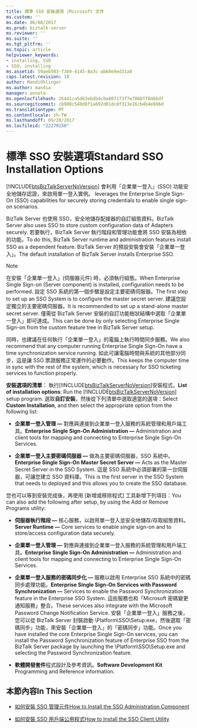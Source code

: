 ```yaml
---
title: 標準 SSO 安裝選項 |Microsoft 文件
ms.custom: ''
ms.date: 06/08/2017
ms.prod: biztalk-server
ms.reviewer: ''
ms.suite: ''
ms.tgt_pltfrm: ''
ms.topic: article
helpviewer_keywords:
- installing, SSO
- SSO, installing
ms.assetid: 59aeb503-f369-4145-8a3c-ab60e9ed31a8
caps.latest.revision: 18
author: MandiOhlinger
ms.author: mandia
manager: anneta
ms.openlocfilehash: 26441ca5d63ebdb4cba807173f7e7068ff846bdf
ms.sourcegitcommit: cb908c540d8f1a692d01dc8f313e16cb4b4e696d
ms.translationtype: MT
ms.contentlocale: zh-TW
ms.lasthandoff: 09/20/2017
ms.locfileid: "22279150"
---
```

# <a name="standard-sso-installation-options"></a><span data-ttu-id="61ba8-102">標準 SSO 安裝選項</span><span class="sxs-lookup"><span data-stu-id="61ba8-102">Standard SSO Installation Options</span></span>
[!INCLUDE[btsBizTalkServerNoVersion](../includes/btsbiztalkservernoversion-md.md)]<span data-ttu-id="61ba8-103"> 會利用「企業單一登入」(SSO) 功能安全地儲存認證，來啟用單一登入實例。</span><span class="sxs-lookup"><span data-stu-id="61ba8-103"> leverages the Enterprise Single Sign-On (SSO) capabilities for securely storing credentials to enable single sign-on scenarios.</span></span>  
  
 <span data-ttu-id="61ba8-104">BizTalk Server 也使用 SSO，安全地儲存配接器的自訂組態資料。</span><span class="sxs-lookup"><span data-stu-id="61ba8-104">BizTalk Server also uses SSO to store custom configuration data of Adapters securely.</span></span> <span data-ttu-id="61ba8-105">若要執行，BizTalk Server 執行階段和管理功能會將 SSO 安裝為相依的功能。</span><span class="sxs-lookup"><span data-stu-id="61ba8-105">To do this, BizTalk Server runtime and administration features install SSO as a dependent feature.</span></span> <span data-ttu-id="61ba8-106">BizTalk Server 的預設安裝會安裝「企業單一登入」。</span><span class="sxs-lookup"><span data-stu-id="61ba8-106">The default installation of BizTalk Server installs Enterprise SSO.</span></span>  
  
> [!NOTE]
>  <span data-ttu-id="61ba8-107">在安裝「企業單一登入」(伺服器元件) 時，必須執行組態。</span><span class="sxs-lookup"><span data-stu-id="61ba8-107">When Enterprise Single Sign-on (Server component) is installed, configuration needs to be performed.</span></span> <span data-ttu-id="61ba8-108">設定 SSO 系統的第一個步驟是設定主要密碼伺服器。</span><span class="sxs-lookup"><span data-stu-id="61ba8-108">The first step to set up an SSO System is to configure the master secret server.</span></span> <span data-ttu-id="61ba8-109">建議您設定獨立的主要密碼伺服器。</span><span class="sxs-lookup"><span data-stu-id="61ba8-109">It is recommended to set up a stand-alone master secret server.</span></span> <span data-ttu-id="61ba8-110">僅需從 BizTalk Server 安裝的自訂功能樹狀結構中選取「企業單一登入」即可達成。</span><span class="sxs-lookup"><span data-stu-id="61ba8-110">This can be done by only selecting Enterprise Single Sign-on from the custom feature tree in BizTalk Server setup.</span></span>  
>   
>  <span data-ttu-id="61ba8-111">同時，也建議在任何執行「企業單一登入」的電腦上執行時間同步服務。</span><span class="sxs-lookup"><span data-stu-id="61ba8-111">We also recommend that any computer running Enterprise Single Sign-On have a time synchronization service running.</span></span> <span data-ttu-id="61ba8-112">如此可讓電腦時間與系統的其他部分同步，這是讓 SSO 票證服務正常運作的必要動作。</span><span class="sxs-lookup"><span data-stu-id="61ba8-112">This keeps the computer time in sync with the rest of the system, which is necessary for SSO ticketing services to function properly.</span></span>  
  
 <span data-ttu-id="61ba8-113">**安裝選項的清單**： 執行[!INCLUDE[btsBizTalkServerNoVersion](../includes/btsbiztalkservernoversion-md.md)]安裝程式。</span><span class="sxs-lookup"><span data-stu-id="61ba8-113">**List of installation options**: Run the [!INCLUDE[btsBizTalkServerNoVersion](../includes/btsbiztalkservernoversion-md.md)] setup program.</span></span> <span data-ttu-id="61ba8-114">選取**自訂安裝**，然後從下列清單中選取適當的選項：</span><span class="sxs-lookup"><span data-stu-id="61ba8-114">Select **Custom Installation**, and then select the appropriate option from the following list:</span></span>  
  
-   <span data-ttu-id="61ba8-115">**企業單一登入管理 ―** 對應與連接到企業單一登入服務的系統管理和用戶端工具。</span><span class="sxs-lookup"><span data-stu-id="61ba8-115">**Enterprise Single Sign-On Administration ―** Administration and client tools for mapping and connecting to Enterprise Single Sign-On Services.</span></span>  
  
-   <span data-ttu-id="61ba8-116">**企業單一登入主要密碼伺服器 ―** 做為主要密碼伺服器，SSO 系統中。</span><span class="sxs-lookup"><span data-stu-id="61ba8-116">**Enterprise Single Sign-On Master Secret Server ―** Acts as the Master Secret Server in the SSO System.</span></span> <span data-ttu-id="61ba8-117">這是 SSO 系統中必須部署的第一台伺服器，可讓您建立 SSO 資料庫。</span><span class="sxs-lookup"><span data-stu-id="61ba8-117">This is the first server in the SSO System that needs to deployed and this allows you to create the SSO database.</span></span>  
  
 <span data-ttu-id="61ba8-118">您也可以等到安裝完成後，再使用 [新增或移除程式] 工具新增下列項目：</span><span class="sxs-lookup"><span data-stu-id="61ba8-118">You can also add the following after setup, by using the Add or Remove Programs utility:</span></span>  
  
-   <span data-ttu-id="61ba8-119">**伺服器執行階段 ―** 核心服務，以啟用單一登入並安全地儲存/存取組態資料。</span><span class="sxs-lookup"><span data-stu-id="61ba8-119">**Server Runtime ―** Core services to enable single sign-on and to store/access configuration data securely.</span></span>  
  
-   <span data-ttu-id="61ba8-120">**企業單一登入管理 ―** 對應與連接到企業單一登入服務的系統管理和用戶端工具。</span><span class="sxs-lookup"><span data-stu-id="61ba8-120">**Enterprise Single Sign-On Administration ―** Administration and client tools for mapping and connecting to Enterprise Single Sign-On Services.</span></span>  
  
-   <span data-ttu-id="61ba8-121">**企業單一登入服務的密碼同步化 ―** 服務以啟用 Enterprise SSO 系統中的密碼同步處理功能。</span><span class="sxs-lookup"><span data-stu-id="61ba8-121">**Enterprise Single Sign-On Services with Password Synchronization ―** Services to enable the Password Synchronization feature in the Enterprise SSO System.</span></span> <span data-ttu-id="61ba8-122">這些服務也和「Microsoft 密碼變更通知服務」整合。</span><span class="sxs-lookup"><span data-stu-id="61ba8-122">These services also integrate with the Microsoft Password Change Notification Service.</span></span> <span data-ttu-id="61ba8-123">安裝「企業單一登入」服務之後，您可以從 BizTalk Server 封裝啟動 \Platform\SSO\Setup.exe，然後選取「密碼同步」功能，來安裝「企業單一登入」的「密碼同步」功能。</span><span class="sxs-lookup"><span data-stu-id="61ba8-123">Once you have installed the core Enterprise Single Sign-On services, you can install the Password Synchronization feature of Enterprise SSO from the BizTalk Server package by launching the \Platform\SSO\Setup.exe and selecting the Password Synchronization feature.</span></span>  
  
-   <span data-ttu-id="61ba8-124">**軟體開發套件**程式設計及參考資訊。</span><span class="sxs-lookup"><span data-stu-id="61ba8-124">**Software Development Kit** Programming and Reference information.</span></span>  
  
## <a name="in-this-section"></a><span data-ttu-id="61ba8-125">本節內容</span><span class="sxs-lookup"><span data-stu-id="61ba8-125">In This Section</span></span>  
  
-   [<span data-ttu-id="61ba8-126">如何安裝 SSO 管理元件</span><span class="sxs-lookup"><span data-stu-id="61ba8-126">How to Install the SSO Administration Component</span></span>](../core/how-to-install-the-sso-administration-component.md)  
  
-   [<span data-ttu-id="61ba8-127">如何安裝 SSO 用戶端公用程式</span><span class="sxs-lookup"><span data-stu-id="61ba8-127">How to Install the SSO Client Utility</span></span>](../core/how-to-install-the-sso-client-utility.md)